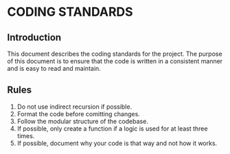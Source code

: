 # CODING STANDARDS

## Introduction

This document describes the coding standards for the project.
The purpose of this document is to ensure that the code is written in a
consistent manner
and is easy to read and maintain.

## Rules

1. Do not use indirect recursion if possible.
2. Format the code before comitting changes.
3. Follow the modular structure of the codebase.
4. If possible, only create a function if a logic is used for at least three times.
6. If possible, document why your code is that way and not how it works.